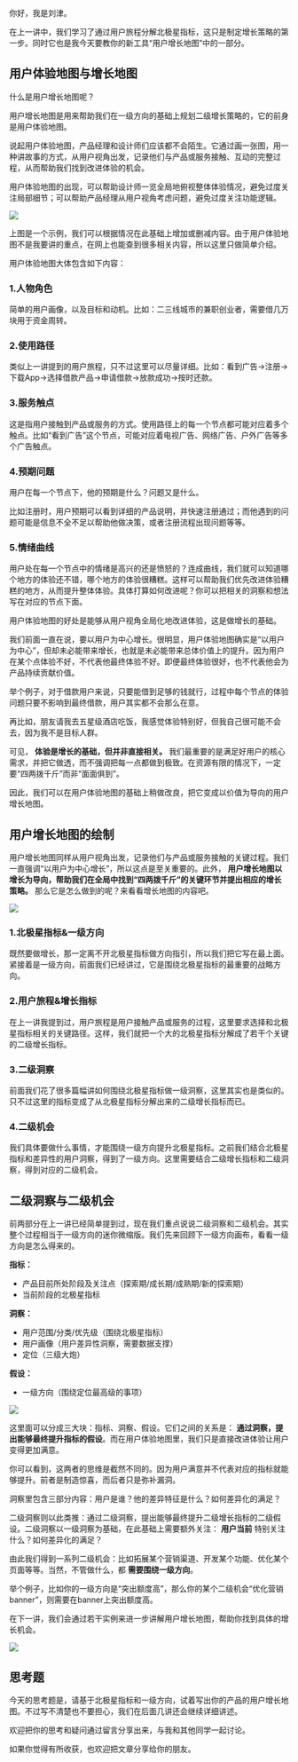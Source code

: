你好，我是刘津。

在上一讲中，我们学习了通过用户旅程分解北极星指标，这只是制定增长策略的第一步。同时它也是我今天要教你的新工具“用户增长地图”中的一部分。

## 用户体验地图与增长地图

什么是用户增长地图呢？

用户增长地图是用来帮助我们在一级方向的基础上规划二级增长策略的，它的前身是用户体验地图。

说起用户体验地图，产品经理和设计师们应该都不会陌生。它通过画一张图，用一种讲故事的方式，从用户视角出发，记录他们与产品或服务接触、互动的完整过程，从而帮助我们找到改进体验的机会。

用户体验地图的出现，可以帮助设计师一览全局地俯视整体体验情况，避免过度关注局部细节；可以帮助产品经理从用户视角考虑问题，避免过度关注功能逻辑。

![](https://static001.geekbang.org/resource/image/39/6e/39ad20ff1dbde3a8c1e418c29898a66e.png?wh=1600*900)

上图是一个示例，我们可以根据情况在此基础上增加或删减内容。由于用户体验地图不是我要讲的重点，在网上也能查到很多相关内容，所以这里只做简单介绍。

用户体验地图大体包含如下内容：

### 1.人物角色

简单的用户画像，以及目标和动机。比如：二三线城市的兼职创业者，需要借几万块用于资金周转。

### 2.使用路径

类似上一讲提到的用户旅程，只不过这里可以尽量详细。比如：看到广告→注册→下载App→选择借款产品→申请借款→放款成功→按时还款。

### 3.服务触点

这是指用户接触到产品或服务的方式。使用路径上的每一个节点都可能对应着多个触点。比如“看到广告”这个节点，可能对应着电视广告、网络广告、户外广告等多个广告触点。

### 4.预期问题

用户在每一个节点下，他的预期是什么？问题又是什么。

比如注册时，用户预期可以看到详细的产品说明，并快速注册通过；而他遇到的问题可能是信息不全不足以帮助他做决策，或者注册流程出现问题等等。

### 5.情绪曲线

用户处在每一个节点中的情绪是高兴的还是愤怒的？连成曲线，我们就可以知道哪个地方的体验还不错，哪个地方的体验很糟糕。这样可以帮助我们优先改进体验糟糕的地方，从而提升整体体验。具体打算如何改进呢？你可以把相关的洞察和想法写在对应的节点下面。

用户体验地图的好处是能够从用户视角全局化地改进体验，这是做增长的基础。

我们前面一直在说，要以用户为中心增长。很明显，用户体验地图确实是“以用户为中心”，但却未必能带来增长，也就是未必能带来总体价值上的提升。因为用户在某个点体验不好，不代表他最终体验不好。即便最终体验很好，也不代表他会为产品持续贡献价值。

举个例子，对于借款用户来说，只要能借到足够的钱就行，过程中每个节点的体验问题只要不影响到最终借款，用户其实都不会那么在意。

再比如，朋友请我去五星级酒店吃饭，我感觉体验特别好，但我自己很可能不会去，因为我不是目标人群。

可见， **体验是增长的基础，但并非直接相关。** 我们最重要的是满足好用户的核心需求，并把它做透，而不强调把每一点都做到极致。在资源有限的情况下，一定要“四两拨千斤”而非“面面俱到”。

因此，我们可以在用户体验地图的基础上稍做改良，把它变成以价值为导向的用户增长地图。

## 用户增长地图的绘制

用户增长地图同样从用户视角出发，记录他们与产品或服务接触的关键过程。我们一直强调“以用户为中心增长”，所以这点是至关重要的。此外， **用户增长地图以增长为导向，帮助我们在全局中找到“四两拨千斤”的关键环节并提出相应的增长策略。** 那么它是怎么做到的呢？来看看增长地图的内容吧。

![](https://static001.geekbang.org/resource/image/34/98/34c8021da098dfc075efe7edc47d1e98.png?wh=1600*900)

### 1.北极星指标&一级方向

既然要做增长，那一定离不开北极星指标做方向指引，所以我们把它写在最上面。紧接着是一级方向，前面我们已经讲过，它是围绕北极星指标的最重要的战略方向。

### 2.用户旅程&增长指标

在上一讲我提到过，用户旅程是用户接触产品或服务的过程，这里要求选择和北极星指标相关的关键路径。这样，我们就把一个大的北极星指标分解成了若干个关键的二级增长指标。

### 3.二级洞察

前面我们花了很多篇幅讲如何围绕北极星指标做一级洞察，这里其实也是类似的。只不过这里的指标变成了从北极星指标分解出来的二级增长指标而已。

### 4.二级机会

我们具体要做什么事情，才能围绕一级方向提升北极星指标。之前我们结合北极星指标和差异性的用户洞察，得到了一级方向。这里需要结合二级增长指标和二级洞察，得到对应的二级机会。

## 二级洞察与二级机会

前两部分在上一讲已经简单提到过，现在我们重点说说二级洞察和二级机会。其实整个过程相当于一级方向的迷你微缩版。我们先来回顾下一级方向画布，看看一级方向是怎么得来的。

**指标：**

- 产品目前所处阶段及关注点（探索期/成长期/成熟期/新的探索期）
- 当前阶段的北极星指标

**洞察：**

- 用户范围/分类/优先级（围绕北极星指标）
- 用户画像（用户差异性洞察，需要数据支撑）
- 定位（三级大炮）

**假设：**

- 一级方向（围绕定位最高级的事项）

![](https://static001.geekbang.org/resource/image/13/37/130fba5958f87ae4d28089cfecb20e37.png?wh=1600*900)

这里面可以分成三大块：指标、洞察、假设。它们之间的关系是： **通过洞察，提出能够最终提升指标的假设**。而在用户体验地图里，我们只是直接改进体验让用户变得更加满意。

你可以看到，这两者的思维是截然不同的。因为用户满意并不代表对应的指标就能够提升。前者是制造惊喜，而后者只是弥补漏洞。

洞察里包含三部分内容：用户是谁？他的差异特征是什么？如何差异化的满足？

二级洞察则以此类推：通过二级洞察，提出能够最终提升二级增长指标的二级假设。二级洞察以一级洞察为基础，在此基础上需要额外关注： **用户当前** 特别关注什么？如何差异化的满足？

由此我们得到一系列二级机会：比如拓展某个营销渠道、开发某个功能、优化某个页面等等。当然，不管做什么，都 **需要围绕一级方向**。

举个例子，比如你的一级方向是“突出额度高”，那么你的某个二级机会“优化营销banner”，则需要在banner上突出额度高。

在下一讲，我们会通过若干实例来进一步讲解用户增长地图，帮助你找到具体的增长机会。

![](https://static001.geekbang.org/resource/image/85/d8/85fc909cef804dd968f6fa7e7e6110d8.png?wh=5000*3858)

## 思考题

今天的思考题是，请基于北极星指标和一级方向，试着写出你的产品的用户增长地图。不过写不清楚也不要担心，我们在后面几讲还会继续详细讲述。

欢迎把你的思考和疑问通过留言分享出来，与我和其他同学一起讨论。

如果你觉得有所收获，也欢迎把文章分享给你的朋友。